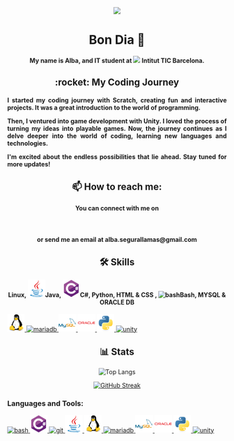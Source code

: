 

<div id="header" align="center">   
  <img src="https://media.giphy.com/media/v1.Y2lkPTc5MGI3NjExc3F6bGVtMmt4aDEzd28yYnZpY3VzbmM5bTY4bmZqazZoYzBrN3N0NyZlcD12MV9pbnRlcm5hbF9naWZfYnlfaWQmY3Q9Zw/11gC4odpiRKuha/giphy.gif" width="300"/>  
</div>  
<div id="badges" align="center">   
  <h1>Bon Dia 👋 </h1>
  <h4>My name is Alba, and IT student at <img src="https://agora.xtec.cat/iticbcn/wp-content/uploads/usu2389/2023/06/Imagotipo-1.png" width=20> Intitut TIC Barcelona.</h4>
  <h2>:rocket: My Coding Journey</h2>
  <h4 align="justify">I started my coding journey with Scratch, creating fun and interactive projects. It was a great introduction to the world of programming. 
  
  Then, I ventured into game development with Unity. I loved the process of turning my ideas into playable games. Now, the journey continues as I delve deeper into the world of coding, learning new languages and technologies. 

  I'm excited about the endless possibilities that lie ahead. Stay tuned for more updates!</h4>
  <h2>📫 How to reach me: </h2>
  <h4 >You can connect with me on</h4>
  <a href="https://www.linkedin.com/in/alba-segura-b91491299/">
    <img src="https://img.shields.io/badge/LinkedIn-blue?style=for-the-badge&logo=linkedin&logoColor=white" alt=""/>
  </a>
  <h4 >or send me an email at alba.segurallamas@gmail.com</h4>
  <h2>🛠 Skills</h2>
  <h4 >
    Linux,
    <img src="https://raw.githubusercontent.com/devicons/devicon/master/icons/java/java-original.svg" alt="java" width="40" height="40"/>Java, 
    <img src="https://raw.githubusercontent.com/devicons/devicon/master/icons/csharp/csharp-original.svg" alt="csharp" width="40" height="40"/>C#, 
    Python,
    HTML & 
    CSS ,
    <img src="https://www.vectorlogo.zone/logos/gnu_bash/gnu_bash-icon.svg" alt="bash" width="40" height="40"/>Bash, 
    MYSQL &
    ORACLE DB</h4>
  <p align="left">  <a href="https://www.java.com" target="_blank" rel="noreferrer">  </a> <a href="https://www.linux.org/" target="_blank" rel="noreferrer"> <img src="https://raw.githubusercontent.com/devicons/devicon/master/icons/linux/linux-original.svg" alt="linux" width="40" height="40"/> </a> <a href="https://mariadb.org/" target="_blank" rel="noreferrer"> <img src="https://www.vectorlogo.zone/logos/mariadb/mariadb-icon.svg" alt="mariadb" width="40" height="40"/> </a> <a href="https://www.mysql.com/" target="_blank" rel="noreferrer"> <img src="https://raw.githubusercontent.com/devicons/devicon/master/icons/mysql/mysql-original-wordmark.svg" alt="mysql" width="40" height="40"/> </a> <a href="https://www.oracle.com/" target="_blank" rel="noreferrer"> <img src="https://raw.githubusercontent.com/devicons/devicon/master/icons/oracle/oracle-original.svg" alt="oracle" width="40" height="40"/> </a> <a href="https://www.python.org" target="_blank" rel="noreferrer"> <img src="https://raw.githubusercontent.com/devicons/devicon/master/icons/python/python-original.svg" alt="python" width="40" height="40"/> </a> <a href="https://unity.com/" target="_blank" rel="noreferrer"> <img src="https://www.vectorlogo.zone/logos/unity3d/unity3d-icon.svg" alt="unity" width="40" height="40"/> </a> </p>
  <h2>📊 Stats</h2>

  ![Top Langs](https://github-readme-stats.vercel.app/api/top-langs/?username=Snr1s3&langs_count=8)
 
  [![GitHub Streak](https://github-readme-streak-stats.herokuapp.com/?user=Snr1s3)](https://git.io/streak-stats)   
</div> 
<h3 align="left">Languages and Tools:</h3>
<p align="left"> <a href="https://www.gnu.org/software/bash/" target="_blank" rel="noreferrer"> <img src="https://www.vectorlogo.zone/logos/gnu_bash/gnu_bash-icon.svg" alt="bash" width="40" height="40"/> </a> <a href="https://www.w3schools.com/cs/" target="_blank" rel="noreferrer"> <img src="https://raw.githubusercontent.com/devicons/devicon/master/icons/csharp/csharp-original.svg" alt="csharp" width="40" height="40"/> </a> <a href="https://git-scm.com/" target="_blank" rel="noreferrer"> <img src="https://www.vectorlogo.zone/logos/git-scm/git-scm-icon.svg" alt="git" width="40" height="40"/> </a> <a href="https://www.java.com" target="_blank" rel="noreferrer"> <img src="https://raw.githubusercontent.com/devicons/devicon/master/icons/java/java-original.svg" alt="java" width="40" height="40"/> </a> <a href="https://www.linux.org/" target="_blank" rel="noreferrer"> <img src="https://raw.githubusercontent.com/devicons/devicon/master/icons/linux/linux-original.svg" alt="linux" width="40" height="40"/> </a> <a href="https://mariadb.org/" target="_blank" rel="noreferrer"> <img src="https://www.vectorlogo.zone/logos/mariadb/mariadb-icon.svg" alt="mariadb" width="40" height="40"/> </a> <a href="https://www.mysql.com/" target="_blank" rel="noreferrer"> <img src="https://raw.githubusercontent.com/devicons/devicon/master/icons/mysql/mysql-original-wordmark.svg" alt="mysql" width="40" height="40"/> </a> <a href="https://www.oracle.com/" target="_blank" rel="noreferrer"> <img src="https://raw.githubusercontent.com/devicons/devicon/master/icons/oracle/oracle-original.svg" alt="oracle" width="40" height="40"/> </a> <a href="https://www.python.org" target="_blank" rel="noreferrer"> <img src="https://raw.githubusercontent.com/devicons/devicon/master/icons/python/python-original.svg" alt="python" width="40" height="40"/> </a> <a href="https://unity.com/" target="_blank" rel="noreferrer"> <img src="https://www.vectorlogo.zone/logos/unity3d/unity3d-icon.svg" alt="unity" width="40" height="40"/> </a> </p>


